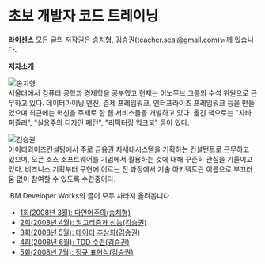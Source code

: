 # 초보 개발자 코드 트레이닝

**라이센스** 모든 글의 저작권은 송치형, 김승권(teacher.seal@gmail.com)님께 있습니다.

**저자소개**

![송치형](https://user-images.githubusercontent.com/25581533/73793322-7f7be700-47e9-11ea-8742-db79a10dafaf.png)  
서울대에서 컴퓨터 공학과 경제학을 공부했고 현재는 이노무브 그룹의 수석 위원으로 근무하고 있다. 데이터마이닝 엔진, 결제 프레임워크, 엔터프라이즈 프레임워크 등을 만들었으며 최근에는 혁신을 주제로 한 웹 서비스들을 개발하고 있다. 옮긴 책으로는 "자바 퍼즐러", "실용주의 디자인 패턴", "리팩터링 워크북" 등이 있다.

![김승권](https://user-images.githubusercontent.com/25581533/73793114-0bd9da00-47e9-11ea-9005-b0c1c7381d8d.png)  
아이티와이즈컨설팅에서 주로 금융권 차세대시스템을 기획하는 컨설턴트로 근무하고 있으며, 오픈 소스 소프트웨어를 기업에서 활용하는 것에 대해 꾸준히 관심을 기울이고 있다. 비즈니스 기획부터 구현에 이르는 전 과정에서 기술 아키텍트란 이름으로 부끄러움 없이 참여할 수 있도록 수련중이다.

IBM Developer Works의 글이 모두 사라져 올려봅니다.

* [1회(2008년 3월): 다언어주의(송치형)](https://github.com/black7375/ReadabilityDocs/blob/master/%EC%B4%88%EB%B3%B4%20%EA%B0%9C%EB%B0%9C%EC%9E%90%20%EC%BD%94%EB%93%9C%20%ED%8A%B8%EB%A0%88%EC%9D%B4%EB%8B%9D/part1.org)
* [2회(2008년 4월): 알고리즘과 성능(김승권)](https://github.com/black7375/ReadabilityDocs/blob/master/%EC%B4%88%EB%B3%B4%20%EA%B0%9C%EB%B0%9C%EC%9E%90%20%EC%BD%94%EB%93%9C%20%ED%8A%B8%EB%A0%88%EC%9D%B4%EB%8B%9D/part2.org)
* [3회(2008년 5월): 데이터 추상화(김승권)](https://github.com/black7375/ReadabilityDocs/blob/master/%EC%B4%88%EB%B3%B4%20%EA%B0%9C%EB%B0%9C%EC%9E%90%20%EC%BD%94%EB%93%9C%20%ED%8A%B8%EB%A0%88%EC%9D%B4%EB%8B%9D/part3.org)
* [4회(2008년 6월): TDD 수련(김승권)](https://github.com/black7375/ReadabilityDocs/blob/master/%EC%B4%88%EB%B3%B4%20%EA%B0%9C%EB%B0%9C%EC%9E%90%20%EC%BD%94%EB%93%9C%20%ED%8A%B8%EB%A0%88%EC%9D%B4%EB%8B%9D/part4.org)
* [5회(2008년 7월): 정규 표현식(김승권)](https://github.com/black7375/ReadabilityDocs/blob/master/%EC%B4%88%EB%B3%B4%20%EA%B0%9C%EB%B0%9C%EC%9E%90%20%EC%BD%94%EB%93%9C%20%ED%8A%B8%EB%A0%88%EC%9D%B4%EB%8B%9D/part5.org)
